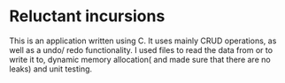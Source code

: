 Reluctant incursions
====================

This is an application written using C. It uses mainly CRUD operations, as well as a undo/ redo functionality.
I used files to read the data from or to write it to, dynamic memory allocation( and made sure that there are no leaks) and  unit testing.
